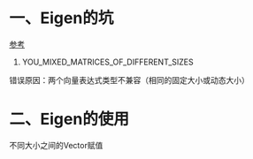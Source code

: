 # 一、Eigen的坑

[参考](https://blog.csdn.net/Charles_ke/article/details/89067150)

1. YOU_MIXED_MATRICES_OF_DIFFERENT_SIZES	

错误原因：两个向量表达式类型不兼容（相同的固定大小或动态大小）



# 二、Eigen的使用

不同大小之间的Vector赋值

